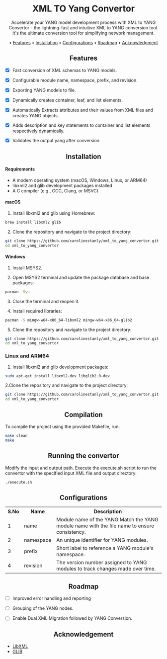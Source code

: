 <div align="center">

# XML TO Yang Convertor

Accelerate your YANG model development process with XML to YANG Convertor - the lightning-fast and intuitive XML to YANG conversion tool. It's the ultimate conversion tool for simplifying network management.
 
•  [Features](#features)  • 
[Installation](#installation)  • 
[Configurations](#configurations)  • 
[Roadmap](#roadmap)  • 
[Acknowledgment](#acknowledgement)
 
</div>

## <div align="center">Features</div>
- [x] Fast conversion of XML schemas to YANG models.
- [x] Configurable module name, namespace, prefix, and revision.
- [x] Exporting YANG models to file.
- [x] Dynamically creates container, leaf, and list elements.
- [x] Automatically Extracts attributes and their values from XML files and creates YANG objects.
- [x] Adds description and key statements to container and list elements respectively dynamically.
- [x] Validates the output yang after conversion



## <div align="center">Installation</div>
#### <div>Requirements</div>
- A modern operating system (macOS, Windows, Linux, or ARM64)
- libxml2 and glib development packages installed
- A C compiler (e.g., GCC, Clang, or MSVC)

#### macOS

1. Install libxml2 and glib using Homebrew:

```bash
brew install libxml2 glib
```

2. Clone the repository and navigate to the project directory:

```bash
git clone https://github.com/carolinestanly/xml_to_yang_convertor.git
cd xml_to_yang_convertor
```
#### Windows

1. Install MSYS2.

2. Open MSYS2 terminal and update the package database and base packages:
```bash
pacman -Syu
```

3. Close the terminal and reopen it.

4. Install required libraries:
 ```bash
pacman -S mingw-w64-x86_64-libxml2 mingw-w64-x86_64-glib2
```

5. Clone the repository and navigate to the project directory:

```bash
git clone https://github.com/carolinestanly/xml_to_yang_convertor.git
cd xml_to_yang_convertor
```

### Linux and ARM64
1. Install libxml2 and glib development packages:
```bash
sudo apt-get install libxml2-dev libglib2.0-dev
```
2.Clone the repository and navigate to the project directory:
```bash
git clone https://github.com/carolinestanly/xml_to_yang_convertor.git
cd xml_to_yang_convertor
```

## <div align="center">Compilation</div>

To compile the project using the provided Makefile, run:
```bash
make clean
make
```
## <div align="center">Running the convertor</div>
Modify the input and output path. Execute the execute.sh script to run the convertor with the specified input XML file and output directory:
```bash
./execute.sh
```

## <div align="center">Configurations</div>
<table>
  <tr>
    <th>S.No</th>
    <th>Name</th>
    <th>Description</th>
  </tr>
  <tr>
    <td>1</td>
    <td>name</td>
    <td>Module name of the YANG.Match the YANG module name with the file name to ensure consistency.</td>
  </tr>
 
  <tr>
    <td>2</td>
    <td>namespace</td>
    <td>An unique identifier for YANG modules.</td>
  </tr>
 <tr>
    <td>3</td>
    <td>prefix</td>
    <td>Short label to reference a YANG module's namespace.</td>
  </tr>
 <tr>
    <td>4</td>
    <td>revision</td>
    <td>The version number assigned to YANG modules to track changes made over time.</td>
  </tr>
</table>


## <div align="center">Roadmap</div>

- [ ] Improved error handling and reporting
- [ ] Grouping of the YANG nodes.
- [ ] Enable Dual XML Migration followed by YANG Conversion.


## <div align="center">Acknowledgement</div>

* [LibXML](https://gitlab.gnome.org/GNOME/libxml2)&nbsp;
* [GLIB](https://gitlab.gnome.org/GNOME/glib)&nbsp;
